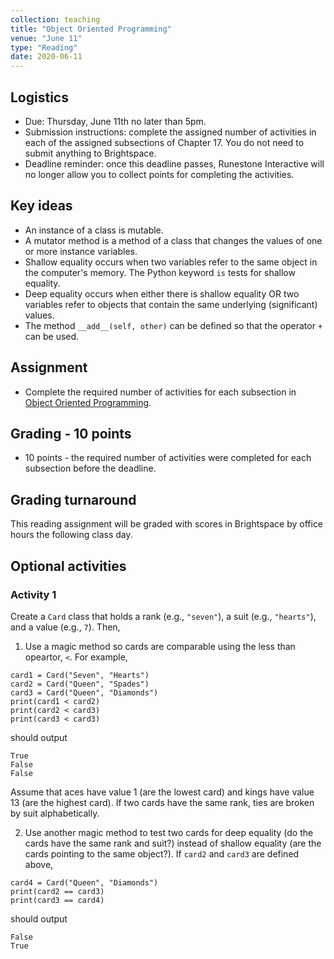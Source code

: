 ```yaml
---
collection: teaching
title: "Object Oriented Programming"
venue: "June 11"
type: "Reading"
date: 2020-06-11
---
```

## Logistics
* Due: Thursday, June 11th no later than 5pm.
* Submission instructions: complete the assigned number of activities in each
	of the assigned subsections of Chapter 17. You do not need to submit
	anything to Brightspace.
* Deadline reminder: once this deadline passes, Runestone Interactive will no
	longer allow you to collect points for completing the activities.

## Key ideas
* An instance of a class is mutable.
* A mutator method is a method of a class that changes the values of one or more instance variables.
* Shallow equality occurs when two variables refer to the
same object in the computer's memory. The Python keyword `is` tests for
shallow equality.
* Deep equality occurs when either there is shallow equality OR
two variables refer to objects that contain the same underlying
(significant) values.
* The method `__add__(self, other)` can be defined so that the operator
`+` can be used.


## Assignment
* Complete the required number of activities for each subsection in
[Object Oriented Programming](https://runestone.academy/runestone/assignments/doAssignment?assignment_id=37765).

## Grading - 10 points
* 10 points - the required number of activities were completed for each
	subsection before the deadline.

## Grading turnaround
This reading assignment  will be graded with scores in Brightspace by office
hours the following class day.

## Optional activities
### Activity 1
Create a `Card` class that holds a rank (e.g., `"seven"`), a suit
(e.g., `"hearts"`), and a value (e.g., `7`). Then,

1. Use a magic method so cards
are comparable using the less than opeartor, `<`. For example,
```
card1 = Card("Seven", "Hearts")
card2 = Card("Queen", "Spades")
card3 = Card("Queen", "Diamonds")
print(card1 < card2)
print(card2 < card3)
print(card3 < card3)
```
should output
```
True
False
False
```
Assume that aces have value 1 (are the lowest card) and kings
have value 13 (are the highest card). If two cards have the same rank,
ties are broken by suit alphabetically.

2. Use another magic method to test two cards for deep equality
(do the cards have the same rank and suit?) instead of shallow
equality (are the cards pointing to the same object?).
If `card2` and `card3` are defined above,
```
card4 = Card("Queen", "Diamonds")
print(card2 == card3)
print(card3 == card4)
```
should output
```
False
True
```

